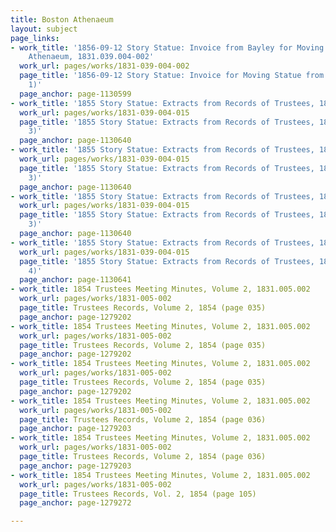 ```yaml
---
title: Boston Athenaeum
layout: subject
page_links:
- work_title: '1856-09-12 Story Statue: Invoice from Bayley for Moving Statue from
    Athenaeum, 1831.039.004-002'
  work_url: pages/works/1831-039-004-002
  page_title: '1856-09-12 Story Statue: Invoice for Moving Statue from Athenaeum (page
    1)'
  page_anchor: page-1130599
- work_title: '1855 Story Statue: Extracts from Records of Trustees, 1851-1855, 1831.039.004-015'
  work_url: pages/works/1831-039-004-015
  page_title: '1855 Story Statue: Extracts from Records of Trustees, 1851-1855 (page
    3)'
  page_anchor: page-1130640
- work_title: '1855 Story Statue: Extracts from Records of Trustees, 1851-1855, 1831.039.004-015'
  work_url: pages/works/1831-039-004-015
  page_title: '1855 Story Statue: Extracts from Records of Trustees, 1851-1855 (page
    3)'
  page_anchor: page-1130640
- work_title: '1855 Story Statue: Extracts from Records of Trustees, 1851-1855, 1831.039.004-015'
  work_url: pages/works/1831-039-004-015
  page_title: '1855 Story Statue: Extracts from Records of Trustees, 1851-1855 (page
    3)'
  page_anchor: page-1130640
- work_title: '1855 Story Statue: Extracts from Records of Trustees, 1851-1855, 1831.039.004-015'
  work_url: pages/works/1831-039-004-015
  page_title: '1855 Story Statue: Extracts from Records of Trustees, 1851-1855 (page
    4)'
  page_anchor: page-1130641
- work_title: 1854 Trustees Meeting Minutes, Volume 2, 1831.005.002
  work_url: pages/works/1831-005-002
  page_title: Trustees Records, Volume 2, 1854 (page 035)
  page_anchor: page-1279202
- work_title: 1854 Trustees Meeting Minutes, Volume 2, 1831.005.002
  work_url: pages/works/1831-005-002
  page_title: Trustees Records, Volume 2, 1854 (page 035)
  page_anchor: page-1279202
- work_title: 1854 Trustees Meeting Minutes, Volume 2, 1831.005.002
  work_url: pages/works/1831-005-002
  page_title: Trustees Records, Volume 2, 1854 (page 035)
  page_anchor: page-1279202
- work_title: 1854 Trustees Meeting Minutes, Volume 2, 1831.005.002
  work_url: pages/works/1831-005-002
  page_title: Trustees Records, Volume 2, 1854 (page 036)
  page_anchor: page-1279203
- work_title: 1854 Trustees Meeting Minutes, Volume 2, 1831.005.002
  work_url: pages/works/1831-005-002
  page_title: Trustees Records, Volume 2, 1854 (page 036)
  page_anchor: page-1279203
- work_title: 1854 Trustees Meeting Minutes, Volume 2, 1831.005.002
  work_url: pages/works/1831-005-002
  page_title: Trustees Records, Vol. 2, 1854 (page 105)
  page_anchor: page-1279272

---
```

